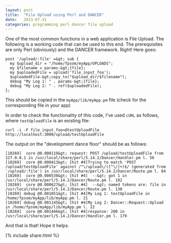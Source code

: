 ```yaml
---
layout: post
title:  "File Upload using Perl and DANCER"
date:   2013-07-31
categories: programming perl dancer file upload
---
```


One of the most common functions in a web application is File Upload. The following is a working code that can be used to this end. The prerequisites are only Perl (obviously) and the DANCER framework. Right! Here goes:

```
post '/upload/:file' =&gt; sub {
  my $upload_dir = "/home/fpsom/myApp/UPLOADS";
  my $filename = params-&gt;{file};
  my $uploadedFile = upload('file_input_foo');
  $uploadedFile-&gt;copy_to("$upload_dir/$filename");
  debug "My Log 1: " . params-&gt;{file};
  debug "My Log 2: " . ref($uploadedFile);
};
```

This should be copied in the `myApp/lib/myApp.pm` file (check for the corresponding file in your app)

In order to check the functionality of this code, I've used `cURL` as follows, where `testUploadFile` is an existing file:

```
curl -i -F file_input_foo=@testUploadFile http://localhost:3000/upload/testUploadFile
```

The output on the "development dance floor" should be as follows:

```
[10269]  core @0.000119&gt; request: POST /upload/testUploadFile from 127.0.0.1 in /usr/local/share/perl/5.14.2/Dancer/Handler.pm l. 56
[10269]  core @0.000413&gt; [hit #4]Trying to match 'POST /upload/testUploadFile' against /^\/upload\/([^\/]+)$/ (generated from '/upload/:file') in /usr/local/share/perl/5.14.2/Dancer/Route.pm l. 84
[10269]  core @0.000530&gt; [hit #4]  --&gt; got 1 in /usr/local/share/perl/5.14.2/Dancer/Route.pm l. 102
[10269]  core @0.000627&gt; [hit #4]  --&gt; named tokens are: file in /usr/local/share/perl/5.14.2/Dancer/Route.pm l. 130
[10269] debug @0.001051&gt; [hit #4]My Log 1: testUploadFile in /home/fpsom/myApp/lib/myApp.pm l. 21
[10269] debug @0.001145&gt; [hit #4]My Log 2: Dancer::Request::Upload in /home/fpsom/myApp/lib/myApp.pm l. 22
[10269]  core @0.001446&gt; [hit #4]response: 200 in /usr/local/share/perl/5.14.2/Dancer/Handler.pm l. 179
```

And that is that! Hope it helps.

{% include  share.html %}
